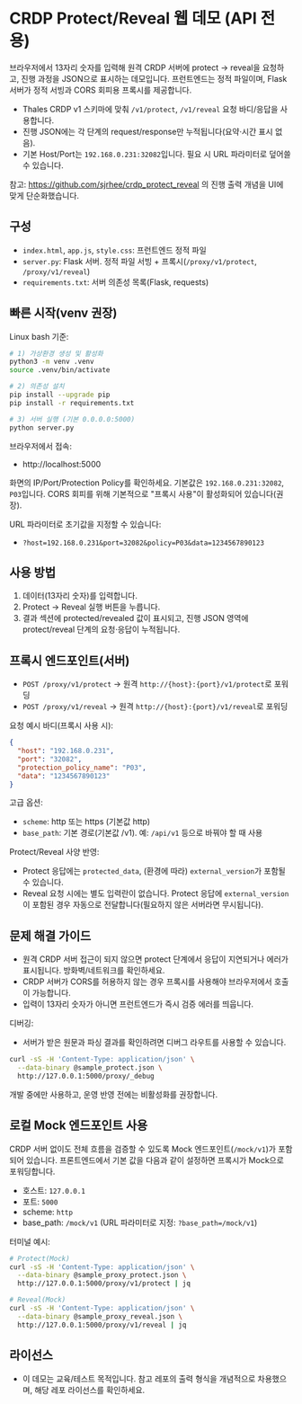 # CRDP Protect/Reveal 웹 데모 (API 전용)

브라우저에서 13자리 숫자를 입력해 원격 CRDP 서버에 protect → reveal을 요청하고, 진행 과정을 JSON으로 표시하는 데모입니다. 프런트엔드는 정적 파일이며, Flask 서버가 정적 서빙과 CORS 회피용 프록시를 제공합니다.

- Thales CRDP v1 스키마에 맞춰 `/v1/protect`, `/v1/reveal` 요청 바디/응답을 사용합니다.
- 진행 JSON에는 각 단계의 request/response만 누적됩니다(요약·시간 표시 없음).
- 기본 Host/Port는 `192.168.0.231:32082`입니다. 필요 시 URL 파라미터로 덮어쓸 수 있습니다.

참고: https://github.com/sjrhee/crdp_protect_reveal 의 진행 출력 개념을 UI에 맞게 단순화했습니다.

## 구성
- `index.html`, `app.js`, `style.css`: 프런트엔드 정적 파일
- `server.py`: Flask 서버. 정적 파일 서빙 + 프록시(`/proxy/v1/protect`, `/proxy/v1/reveal`)
- `requirements.txt`: 서버 의존성 목록(Flask, requests)

## 빠른 시작(venv 권장)

Linux bash 기준:

```bash
# 1) 가상환경 생성 및 활성화
python3 -m venv .venv
source .venv/bin/activate

# 2) 의존성 설치
pip install --upgrade pip
pip install -r requirements.txt

# 3) 서버 실행 (기본 0.0.0.0:5000)
python server.py
```

브라우저에서 접속:
- http://localhost:5000

화면의 IP/Port/Protection Policy를 확인하세요. 기본값은 `192.168.0.231:32082`, `P03`입니다. CORS 회피를 위해 기본적으로 "프록시 사용"이 활성화되어 있습니다(권장).

URL 파라미터로 초기값을 지정할 수 있습니다:
- `?host=192.168.0.231&port=32082&policy=P03&data=1234567890123`

## 사용 방법
1) 데이터(13자리 숫자)를 입력합니다.
2) Protect → Reveal 실행 버튼을 누릅니다.
3) 결과 섹션에 protected/revealed 값이 표시되고, 진행 JSON 영역에 protect/reveal 단계의 요청·응답이 누적됩니다.

## 프록시 엔드포인트(서버)
- `POST /proxy/v1/protect` → 원격 `http://{host}:{port}/v1/protect`로 포워딩
- `POST /proxy/v1/reveal` → 원격 `http://{host}:{port}/v1/reveal`로 포워딩

요청 예시 바디(프록시 사용 시):
```json
{
  "host": "192.168.0.231",
  "port": "32082",
  "protection_policy_name": "P03",
  "data": "1234567890123"
}
```

고급 옵션:
- `scheme`: http 또는 https (기본값 http)
- `base_path`: 기본 경로(기본값 /v1). 예: `/api/v1` 등으로 바꿔야 할 때 사용

Protect/Reveal 사양 반영:
- Protect 응답에는 `protected_data`, (환경에 따라) `external_version`가 포함될 수 있습니다.
- Reveal 요청 시에는 별도 입력란이 없습니다. Protect 응답에 `external_version`이 포함된 경우 자동으로 전달합니다(필요하지 않은 서버라면 무시됩니다).

## 문제 해결 가이드
- 원격 CRDP 서버 접근이 되지 않으면 protect 단계에서 응답이 지연되거나 에러가 표시됩니다. 방화벽/네트워크를 확인하세요.
- CRDP 서버가 CORS를 허용하지 않는 경우 프록시를 사용해야 브라우저에서 호출이 가능합니다.
- 입력이 13자리 숫자가 아니면 프런트엔드가 즉시 검증 에러를 띄웁니다.

디버깅:
- 서버가 받은 원문과 파싱 결과를 확인하려면 디버그 라우트를 사용할 수 있습니다.
```bash
curl -sS -H 'Content-Type: application/json' \
  --data-binary @sample_protect.json \
  http://127.0.0.1:5000/proxy/_debug
```
개발 중에만 사용하고, 운영 반영 전에는 비활성화를 권장합니다.

## 로컬 Mock 엔드포인트 사용
CRDP 서버 없이도 전체 흐름을 검증할 수 있도록 Mock 엔드포인트(`/mock/v1`)가 포함되어 있습니다. 프론트엔드에서 기본 값을 다음과 같이 설정하면 프록시가 Mock으로 포워딩합니다.

- 호스트: `127.0.0.1`
- 포트: `5000`
- scheme: `http`
- base_path: `/mock/v1` (URL 파라미터로 지정: `?base_path=/mock/v1`)

터미널 예시:
```bash
# Protect(Mock)
curl -sS -H 'Content-Type: application/json' \
  --data-binary @sample_proxy_protect.json \
  http://127.0.0.1:5000/proxy/v1/protect | jq

# Reveal(Mock)
curl -sS -H 'Content-Type: application/json' \
  --data-binary @sample_proxy_reveal.json \
  http://127.0.0.1:5000/proxy/v1/reveal | jq
```

## 라이선스
- 이 데모는 교육/테스트 목적입니다. 참고 레포의 출력 형식을 개념적으로 차용했으며, 해당 레포 라이선스를 확인하세요.

